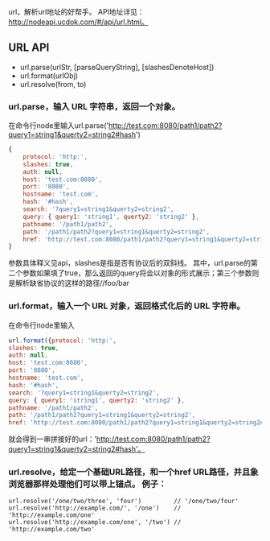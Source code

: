 url，解析url地址的好帮手。
API地址详见：http://nodeapi.ucdok.com/#/api/url.html。

## URL API
* url.parse(urlStr, [parseQueryString], [slashesDenoteHost])
* url.format(urlObj)
* url.resolve(from, to)

### url.parse，输入 URL 字符串，返回一个对象。
在命令行node里输入url.parse('http://test.com:8080/path1/path2?query1=string1&querty2=string2#hash')
```javascript
{ 
	protocol: 'http:',
	slashes: true,
	auth: null,
	host: 'test.com:8080',
	port: '8080',
	hostname: 'test.com',
	hash: '#hash',
	search: '?query1=string1&querty2=string2',
	query: { query1: 'string1', querty2: 'string2' },
	pathname: '/path1/path2',
	path: '/path1/path2?query1=string1&querty2=string2',
	href: 'http://test.com:8080/path1/path2?query1=string1&querty2=string2#hash' 
}
```
参数具体释义见api，slashes是指是否有协议后的双斜线。
其中，url.parse的第二个参数如果填了true，那么返回的query将会以对象的形式展示；第三个参数则是解析缺省协议的这样的路径//foo/bar

### url.format，输入一个 URL 对象，返回格式化后的 URL 字符串。
在命令行node里输入
```javascript
url.format({protocol: 'http:',
slashes: true,
auth: null,
host: 'test.com:8080',
port: '8080',
hostname: 'test.com',
hash: '#hash',
search: '?query1=string1&querty2=string2',
query: { query1: 'string1', querty2: 'string2' },
pathname: '/path1/path2',
path: '/path1/path2?query1=string1&querty2=string2',
href: 'http://test.com:8080/path1/path2?query1=string1&querty2=string2#hash' });
```
就会得到一串拼接好的url：'http://test.com:8080/path1/path2?query1=string1&querty2=string2#hash'。

### url.resolve，给定一个基础URL路径，和一个href URL路径，并且象浏览器那样处理他们可以带上锚点。 例子：
```
url.resolve('/one/two/three', 'four')         // '/one/two/four'
url.resolve('http://example.com/', '/one')    // 'http://example.com/one'
url.resolve('http://example.com/one', '/two') // 'http://example.com/two'
```